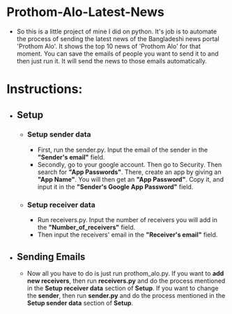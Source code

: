 # Prothom-Alo-Latest-News

- So this is a little project of mine I did on python. It's job is to automate the process of sending the latest news of the Bangladeshi news portal 'Prothom Alo'. It shows the top 10 news of 'Prothom Alo' for that moment. You can save the emails of people you want to send it to and then just run it. It will send the news to those emails automatically.
# Instructions:
  - ## Setup
    - ### Setup sender data
      - First, run the sender.py. Input the email of the sender in the <b>"Sender's email"</b> field.
      - Secondly, go to your google account. Then go to Security. Then search for <b>"App Passwords"</b>. There, create an app by giving an           <b>"App Name"</b>. You will then get an <b>"App Password"</b>. Copy it, and input it in the <b>"Sender's Google App Password"</b>              field.
    - ### Setup receiver data
      - Run receivers.py. Input the number of receivers you will add in the <b>"Number_of_receivers"</b> field.
      - Then input the receivers' email in the <b>"Receiver's email"</b> field.
  - ## Sending Emails
      - Now all you have to do is just run prothom_alo.py. If you want to <b>add new receivers</b>, then run <b>receivers.py</b> and do              the process mentioned in the <b>Setup receiver data</b> section of <b>Setup</b>. If you want to change the <b>sender</b>, then run           <b>sender.py</b> and do the process mentioned in the <b>Setup sender data</b> section of <b>Setup</b>.
